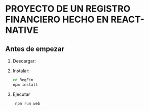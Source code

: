 # PROYECTO DE UN REGISTRO FINANCIERO HECHO EN REACT-NATIVE

## Antes de empezar

1. Descargar:

2. Instalar:

   ```bash
   cd RegFin
   npm install
   ```

2. Ejecutar

   ```bash
    npm run web
   ```
